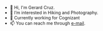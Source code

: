 - 👋 Hi, I'm Gerard Cruz.
- 👀 I’m interested in Hiking and Photography.
- 💼 Currently working for Cognizant
- 📫 You can reach me through [e-mail](mailto:gerardcruz200@gmail.com).
